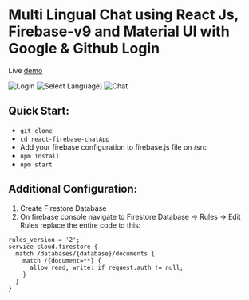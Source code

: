 Multi Lingual Chat using React Js, Firebase-v9 and Material UI with Google & Github Login
=====================================

Live [demo](https://euphonious-rabanadas-f7e242.netlify.app/)

![Login](https://postimg.cc/HJ19PX4W)
![Select Language](https://postimg.cc/Ny8khFp6))
![Chat](https://postimg.cc/VrYBzwV3)

Quick Start:
------------

- ``` git clone ```
- ``` cd react-firebase-chatApp ```
- Add your firebase configuration to firebase.js file on /src
- ``` npm install ```
- ``` npm start ```


Additional Configuration:
-------------------------

1. Create Firestore Database
2. On firebase console navigate to Firestore Database -> Rules -> Edit Rules 
   replace the entire code to this:




```
rules_version = '2';
service cloud.firestore {
  match /databases/{database}/documents {
    match /{document=**} {
      allow read, write: if request.auth != null;
    }
  }
}
```
